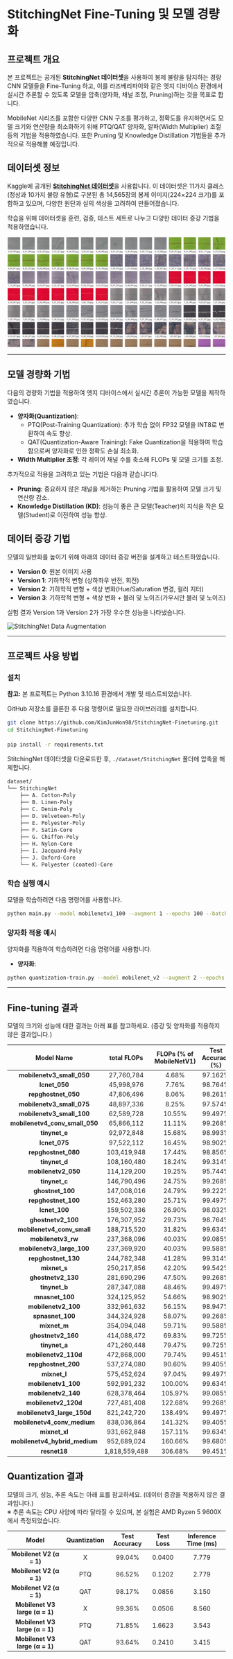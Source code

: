 # StitchingNet Fine-Tuning 및 모델 경량화

## 프로젝트 개요

본 프로젝트는 공개된 **StitchingNet 데이터셋**을 사용하여 봉제 불량을 탐지하는 경량 CNN 모델들을 Fine-Tuning 하고, 이를 라즈베리파이와 같은 엣지 디바이스 환경에서 실시간 추론할 수 있도록 모델을 압축(양자화, 채널 조정, Pruning)하는 것을 목표로 합니다.

MobileNet 시리즈를 포함한 다양한 CNN 구조를 평가하고, 정확도를 유지하면서도 모델 크기와 연산량을 최소화하기 위해 PTQ/QAT 양자화, 알파(Width Multiplier) 조절 등의 기법을 적용하였습니다. 또한 Pruning 및 Knowledge Distillation 기법들을 추가적으로 적용해볼 예정입니다.


## 데이터셋 정보

Kaggle에 공개된 [**StitchingNet 데이터셋**](https://www.kaggle.com/datasets/hyungjung/stitchingnet-dataset)을 사용합니다. 이 데이터셋은 11가지 클래스(정상과 10가지 불량 유형)로 구분된 총 14,565장의 봉제 이미지(224×224 크기)를 포함하고 있으며, 다양한 원단과 실의 색상을 고려하여 만들어졌습니다.

학습을 위해 데이터셋을 훈련, 검증, 테스트 세트로 나누고 다양한 데이터 증강 기법을 적용하였습니다.

![StitchingNet 데이터셋](./assets/StitchingNet-cover.png)



***

## 모델 경량화 기법

다음의 경량화 기법을 적용하여 엣지 디바이스에서 실시간 추론이 가능한 모델을 제작하였습니다.

- **양자화(Quantization)**:
  - PTQ(Post-Training Quantization): 추가 학습 없이 FP32 모델을 INT8로 변환하여 속도 향상.
  - QAT(Quantization-Aware Training): Fake Quantization을 적용하여 학습함으로써 양자화로 인한 정확도 손실 최소화.
- **Width Multiplier 조정**: 각 레이어 채널 수를 축소해 FLOPs 및 모델 크기를 조정.


추가적으로 적용을 고려하고 있는 기법은 다음과 같습니다다.
- **Pruning**: 중요하지 않은 채널을 제거하는 Pruning 기법을 활용하여 모델 크기 및 연산량 감소.
- **Knowledge Distillation (KD)**: 성능이 좋은 큰 모델(Teacher)의 지식을 작은 모델(Student)로 이전하여 성능 향상.



## 데이터 증강 기법

모델의 일반화를 높이기 위해 아래의 데이터 증강 버전을 설계하고 테스트하였습니다.

- **Version 0**: 원본 이미지 사용
- **Version 1**: 기하학적 변형 (상하좌우 반전, 회전)
- **Version 2**: 기하학적 변형 + 색상 변화(Hue/Saturation 변경, 컬러 지터)
- **Version 3**: 기하학적 변형 + 색상 변화 + 블러 및 노이즈(가우시안 블러 및 노이즈)

실험 결과 Version 1과 Version 2가 가장 우수한 성능을 나타냈습니다.

![StitchingNet Data Augmentation](./assets/augmentation.png)

***

## 프로젝트 사용 방법

### 설치
**참고:** 본 프로젝트는 Python 3.10.16 환경에서 개발 및 테스트되었습니다.

GitHub 저장소를 클론한 후 다음 명령어로 필요한 라이브러리를 설치합니다.

```bash
git clone https://github.com/KimJunWon98/StitchingNet-Finetuning.git
cd StitchingNet-Finetuning

pip install -r requirements.txt
```

StitchingNet 데이터셋을 다운로드한 후, `./dataset/StitchingNet` 폴더에 압축을 해제합니다.

```
dataset/
└── StitchingNet
    ├── A. Cotton-Poly
    ├── B. Linen-Poly
    ├── C. Denim-Poly
    ├── D. Velveteen-Poly
    ├── E. Polyester-Poly
    ├── F. Satin-Core
    ├── G. Chiffon-Poly
    ├── H. Nylon-Core
    ├── I. Jacquard-Poly
    ├── J. Oxford-Core
    └── K. Polyester (coated)-Core
```

### 학습 실행 예시

모델을 학습하려면 다음 명령어를 사용합니다.

```bash
python main.py --model mobilenetv1_100 --augment 1 --epochs 100 --batch-size 32 --patience 5
```

### 양자화 적용 예시

양자화를 적용하여 학습하려면 다음 명령어를 사용합니다.

- **양자화**:
```bash
python quantization-train.py --model mobilenet_v2 --augment 2 --epochs 100 --batch-size 32 --patience 5
```

***

## Fine-tuning 결과

모델의 크기와 성능에 대한 결과는 아래 표를 참고하세요.
(증강 및  양자화를 적용하지 않은 결과입니다.)

| **Model Name**               | **total FLOPs** | **FLOPs (% of MobileNetV1)** | **Test Accuracy (%)** | **Test Loss** | **model size (MB)** | **total params** |
|:----------------------------:|:---------------:|:----------------------------:|:---------------------:|:-------------:|:-------------------:|:----------------:|
| **mobilenetv3_small_050**    |   27,760,784    |            4.68%             |        97.162%        |    0.08815    |        2.2106       |     579,499      |
| **lcnet_050**                |   45,998,976    |            7.76%             |        98.764%        |    0.05287    |        2.3420       |     613,947      |
| **repghostnet_050**          |   47,806,496    |            8.06%             |        98.261%        |    0.06630    |        3.9942       |   1,047,059      |
| **mobilenetv3_small_075**    |   48,897,336    |            8.25%             |        97.574%        |    0.08905    |        3.9221       |   1,028,147      |
| **mobilenetv3_small_100**    |   62,589,728    |           10.55%             |        99.497%        |    0.02862    |        5.8332       |   1,529,131      |
| **mobilenetv4_conv_small_050** |   65,866,112  |           11.11%             |        99.268%        |    0.03905    |        3.7080       |     972,043      |
| **tinynet_e**                |   92,972,848    |           15.68%             |        98.993%        |    0.04775    |        2.9604       |     776,063      |
| **lcnet_075**                |   97,522,112    |           16.45%             |        98.902%        |    0.05426    |        4.1633       |   1,091,379      |
| **repghostnet_080**          |  103,419,948    |           17.44%             |        98.856%        |    0.06593    |        7.6754       |   2,012,059      |
| **tinynet_d**                |  108,160,480    |           18.24%             |        99.314%        |    0.02845    |        4.0876       |   1,071,537      |
| **mobilenetv2_050**          |  114,129,200    |           19.25%             |        95.744%        |    0.14250    |        2.6770       |     701,771      |
| **tinynet_c**                |  146,790,496    |           24.75%             |        99.268%        |    0.03166    |        4.5407       |   1,190,325      |
| **ghostnet_100**             |  147,008,016    |           24.79%             |        99.222%        |    0.04460    |       14.9368       |   3,915,599      |
| **repghostnet_100**          |  152,463,280    |           25.71%             |        99.497%        |    0.03870    |       10.7067       |   2,806,695      |
| **lcnet_100**                |  159,502,336    |           26.90%             |        98.032%        |    0.08151    |        6.4350       |   1,686,891      |
| **ghostnetv2_100**           |  176,307,952    |           29.73%             |        98.764%        |    0.04526    |       18.6539       |   4,889,999      |
| **mobilenetv4_conv_small**   |  188,715,520    |           31.82%             |        99.634%        |    0.02742    |        9.5639       |   2,507,115      |
| **mobilenetv3_rw**           |  237,368,096    |           40.03%             |        99.085%        |    0.05632    |       16.0714       |   4,213,009      |
| **mobilenetv3_large_100**    |  237,369,920    |           40.03%             |        99.588%        |    0.02299    |       16.0832       |   4,216,123      |
| **repghostnet_130**          |  244,782,348    |           41.28%             |        99.314%        |    0.03422    |       16.0664       |   4,211,703      |
| **mixnet_s**                 |  250,217,856    |           42.20%             |        99.542%        |    0.02925    |        9.9736       |   2,614,513      |
| **ghostnetv2_130**           |  281,690,296    |           47.50%             |        99.268%        |    0.05071    |       29.3484       |   7,693,495      |
| **tinynet_b**                |  287,347,088    |           48.46%             |        99.497%        |    0.02773    |        9.3981       |   2,463,653      |
| **mnasnet_100**              |  324,125,952    |           54.66%             |        98.902%        |    0.04141    |       11.8881       |   3,116,403      |
| **mobilenetv2_100**          |  332,961,632    |           56.15%             |        98.947%        |    0.05497    |        8.5372       |   2,237,963      |
| **spnasnet_100**             |  344,324,928    |           58.07%             |        99.268%        |    0.03387    |       12.0343       |   3,154,707      |
| **mixnet_m**                 |  354,094,048    |           59.71%             |        99.588%        |    0.02790    |       13.3297       |   3,494,289      |
| **ghostnetv2_160**           |  414,088,472    |           69.83%             |        99.725%        |    0.03040    |       42.4415       |  11,125,789      |
| **tinynet_a**                |  471,260,448    |           79.47%             |        99.725%        |    0.01753    |       18.7724       |   4,921,063      |
| **mobilenetv2_110d**         |  472,868,000    |           79.74%             |        99.451%        |    0.02706    |       12.3963       |   3,249,611      |
| **repghostnet_200**          |  537,274,080    |           90.60%             |        99.405%        |    0.04581    |       32.5364       |   8,529,215      |
| **mixnet_l**                 |  575,452,624    |           97.04%             |        99.497%        |    0.02967    |       22.1602       |   5,809,159      |
| **mobilenetv1_100**          |  592,991,232    |          100.00%             |        99.634%        |    0.01746    |       12.2767       |   3,218,251      |
| **mobilenetv2_140**          |  628,378,464    |          105.97%             |        99.085%        |    0.03273    |       16.5386       |   4,335,499      |
| **mobilenetv2_120d**         |  727,481,408    |          122.68%             |        99.268%        |    0.03854    |       17.4112       |   4,564,235      |
| **mobilenetv3_large_150d**   |  821,242,720    |          138.49%             |        99.497%        |    0.02623    |       50.9468       |  13,355,411      |
| **mobilenetv4_conv_medium**  |  838,036,864    |          141.32%             |        99.405%        |    0.02861    |       32.2289       |   8,448,603      |
| **mixnet_xl**                |  931,662,848    |          157.11%             |        99.634%        |    0.01866    |       39.5839       |  10,376,675      |
| **mobilenetv4_hybrid_medium**|  952,689,024    |          160.66%             |        99.680%        |    0.01663    |       37.4136       |   9,807,739      |
| **resnet18**                 | 1,818,559,488   |          306.68%             |        99.451%        |    0.02435    |       42.6565       |  11,182,155      |


## Quantization 결과

모델의 크기, 성능, 추론 속도는 아래 표를 참고하세요. (데이터 증강을 적용하지 않은 결과입니다.)   
※ 추론 속도는 CPU 사양에 따라 달라질 수 있으며, 본 실험은 AMD Ryzen 5 9600X에서 측정되었습니다.

| **Model**                               | **Quantization** | **Test Accuracy** | **Test Loss** | **Inference Time (ms)** |
|:---------------------------------------:|:----------------:|:-----------------:|:-------------:|:-----------------------:|
| **Mobilenet V2 (α = 1)**                | X                | 99.04%            | 0.0400        | 7.779                   |
| **Mobilenet V2 (α = 1)**                | PTQ              | 96.52%            | 0.1202        | 2.779                   |
| **Mobilenet V2 (α = 1)**                | QAT              | 98.17%            | 0.0856        | 3.150                   |
| **Mobilenet V3 large (α = 1)**          | X                | 99.36%            | 0.0506        | 8.560                   |
| **Mobilenet V3 large (α = 1)**          | PTQ              | 71.85%            | 1.6623        | 3.543                   |
| **Mobilenet V3 large (α = 1)**          | QAT              | 93.64%            | 0.2410        | 3.415                   |
